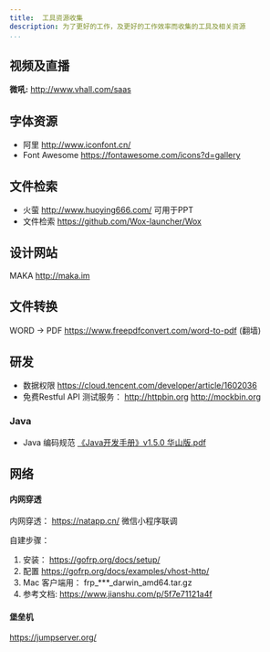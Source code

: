 ```yaml
---
title:  工具资源收集
description: 为了更好的工作，及更好的工作效率而收集的工具及相关资源
...
```


## 视频及直播
**微吼:** http://www.vhall.com/saas

## 字体资源
- 阿里 http://www.iconfont.cn/
- Font Awesome https://fontawesome.com/icons?d=gallery

## 文件检索
- 火萤 http://www.huoying666.com/ 可用于PPT
- 文件检索 https://github.com/Wox-launcher/Wox 

## 设计网站
MAKA http://maka.im

## 文件转换

WORD -> PDF   https://www.freepdfconvert.com/word-to-pdf   (翻墙)

## 研发

- 数据权限 https://cloud.tencent.com/developer/article/1602036
- 免费Restful API  测试服务： http://httpbin.org   http://mockbin.org

### Java
- Java 编码规范  [《Java开发手册》v1.5.0 华山版.pdf](http://tech.jiu-shu.com/Work-Related/Java-v1.5.0.pdf)
## 网络
#### 内网穿透

内网穿透： https://natapp.cn/  微信小程序联调

自建步骤：
1. 安装： https://gofrp.org/docs/setup/
2. 配置 https://gofrp.org/docs/examples/vhost-http/
3. Mac 客户端用： frp_***_darwin_amd64.tar.gz
4. 参考文档: https://www.jianshu.com/p/5f7e71121a4f


#### 堡垒机
https://jumpserver.org/